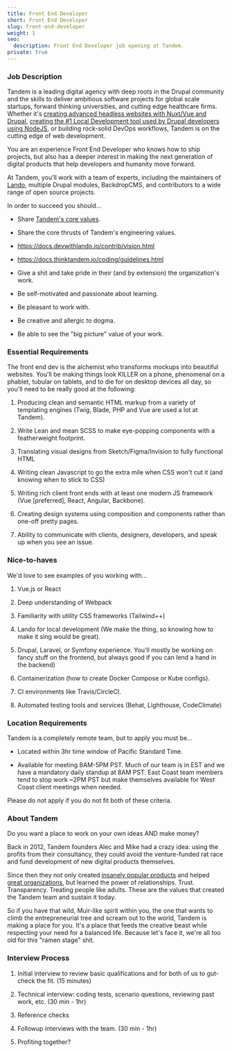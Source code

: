```yaml
---
title: Front End Developer
short: Front End Developer
slug: front-end-developer
weight: 1
seo:
  description: Front End Developer job opening at Tandem.
private: true
---
```


### Job Description

Tandem is a leading digital agency with deep roots in the Drupal community and the skills to deliver ambitious software projects for global scale startups, forward thinking universities, and cutting edge healthcare firms. Whether it's [creating advanced headless websites with Nuxt/Vue and Drupal](https://thinktandem.io/work/poets-redesign/), [creating the #1 Local Development tool used by Drupal developers using NodeJS](https://thinktandem.io/work/tandem-local-lando/), or building rock-solid DevOps workflows, Tandem is on the cutting edge of web development.

You are an experience Front End Developer who knows how to ship projects, but also has a deeper interest in making the next generation of digital products that help developers and humanity move forward.

At Tandem, you'll work with a team of experts, including the maintainers of [Lando](https://lando.dev), multiple Drupal modules, BackdropCMS, and contributors to a wide range of open source projects.

In order to succeed you should...

-   Share [Tandem's core values](https://docs.thinktandem.io/onboarding/values.html#who-is-tandem).

-   Share the core thrusts of Tandem's engineering values.

  -   <https://docs.devwithlando.io/contrib/vision.html>

  -   <https://docs.thinktandem.io/coding/guidelines.html>

-   Give a shit and take pride in their (and by extension) the organization's work.

-   Be self-motivated and passionate about learning.

-   Be pleasant to work with.

-   Be creative and allergic to dogma.

-   Be able to see the "big picture" value of your work.

### Essential Requirements

The front end dev is the alchemist who transforms mockups into beautiful websites. You'll be making things look KILLER on a phone, phenomenal on a phablet, tubular on tablets, and to die for on desktop devices all day, so you'll need to be really good at the following:

1.  Producing clean and semantic HTML markup from a variety of templating engines (Twig, Blade, PHP and Vue are used a lot at Tandem).

2.  Write Lean and mean SCSS to make eye-popping components with a featherweight footprint.

3.  Translating visual designs from Sketch/Figma/Invision to fully functional HTML

4.  Writing clean Javascript to go the extra mile when CSS won't cut it (and knowing when to stick to CSS)

5.  Writing rich client front ends with at least one modern JS framework (Vue [preferred], React, Angular, Backbone).

6.  Creating design systems using composition and components rather than one-off pretty pages.

7.  Ability to communicate with clients, designers, developers, and speak up when you see an issue.

### Nice-to-haves

We'd love to see examples of you working with...

1.  Vue.js or React

2.  Deep understanding of Webpack

3.  Familiarity with utility CSS frameworks (Tailwind++)

4.  Lando for local development (We make the thing, so knowing how to make it sing would be great).

5.  Drupal, Laravel, or Symfony experience. You'll mostly be working on fancy stuff on the frontend, but always good if you can lend a hand in the backend)

6.  Containerization (how to create Docker Compose or Kube configs).

7.  CI environments like Travis/CircleCI.

8.  Automated testing tools and services (Behat, Lighthouse, CodeClimate)

### Location Requirements

Tandem is a completely remote team, but to apply you must be...

-   Located within 3hr time window of Pacific Standard Time.

-   Available for meeting 8AM-5PM PST. Much of our team is in EST and we have a mandatory daily standup at 8AM PST. East Coast team members tend to stop work ~2PM PST but make themselves available for West Coast client meetings when needed.

Please do not apply if you do not fit both of these criteria.

### About Tandem

Do you want a place to work on your own ideas AND make money?

Back in 2012, Tandem founders Alec and Mike had a crazy idea: using the profits from their consultancy, they could avoid the venture-funded rat race and fund development of new digital products themselves.

Since then they not only created [insanely popular products](https://docs.devwithlando.io) and helped [great organizations](https://thinktandem.io/work), but learned the power of relationships. Trust. Transparency. Treating people like adults. These are the values that created the Tandem team and sustain it today.

So if you have that wild, Muir-like spirit within you, the one that wants to climb the entrepreneurial tree and scream out to the world, Tandem is making a place for you. It's a place that feeds the creative beast while respecting your need for a balanced life. Because let's face it, we're all too old for this "ramen stage" shit.

### Interview Process

1.  Initial interview to review basic qualifications and for both of us to gut-check the fit. (15 minutes)

2.  Technical interview: coding tests, scenario questions, reviewing past work, etc. (30 min - 1hr)

3.  Reference checks

4.  Followup interviews with the team. (30 min - 1hr)

5.  Profiting together?
